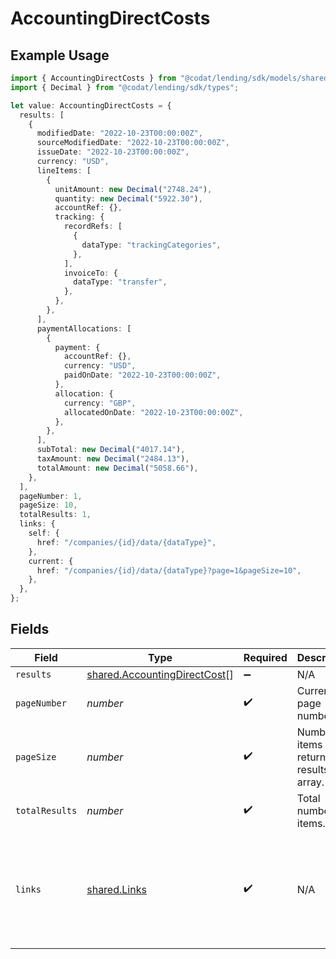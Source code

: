 # AccountingDirectCosts

## Example Usage

```typescript
import { AccountingDirectCosts } from "@codat/lending/sdk/models/shared";
import { Decimal } from "@codat/lending/sdk/types";

let value: AccountingDirectCosts = {
  results: [
    {
      modifiedDate: "2022-10-23T00:00:00Z",
      sourceModifiedDate: "2022-10-23T00:00:00Z",
      issueDate: "2022-10-23T00:00:00Z",
      currency: "USD",
      lineItems: [
        {
          unitAmount: new Decimal("2748.24"),
          quantity: new Decimal("5922.30"),
          accountRef: {},
          tracking: {
            recordRefs: [
              {
                dataType: "trackingCategories",
              },
            ],
            invoiceTo: {
              dataType: "transfer",
            },
          },
        },
      ],
      paymentAllocations: [
        {
          payment: {
            accountRef: {},
            currency: "USD",
            paidOnDate: "2022-10-23T00:00:00Z",
          },
          allocation: {
            currency: "GBP",
            allocatedOnDate: "2022-10-23T00:00:00Z",
          },
        },
      ],
      subTotal: new Decimal("4017.14"),
      taxAmount: new Decimal("2484.13"),
      totalAmount: new Decimal("5058.66"),
    },
  ],
  pageNumber: 1,
  pageSize: 10,
  totalResults: 1,
  links: {
    self: {
      href: "/companies/{id}/data/{dataType}",
    },
    current: {
      href: "/companies/{id}/data/{dataType}?page=1&pageSize=10",
    },
  },
};
```

## Fields

| Field                                                                                             | Type                                                                                              | Required                                                                                          | Description                                                                                       | Example                                                                                           |
| ------------------------------------------------------------------------------------------------- | ------------------------------------------------------------------------------------------------- | ------------------------------------------------------------------------------------------------- | ------------------------------------------------------------------------------------------------- | ------------------------------------------------------------------------------------------------- |
| `results`                                                                                         | [shared.AccountingDirectCost](../../../sdk/models/shared/accountingdirectcost.md)[]               | :heavy_minus_sign:                                                                                | N/A                                                                                               |                                                                                                   |
| `pageNumber`                                                                                      | *number*                                                                                          | :heavy_check_mark:                                                                                | Current page number.                                                                              |                                                                                                   |
| `pageSize`                                                                                        | *number*                                                                                          | :heavy_check_mark:                                                                                | Number of items to return in results array.                                                       |                                                                                                   |
| `totalResults`                                                                                    | *number*                                                                                          | :heavy_check_mark:                                                                                | Total number of items.                                                                            |                                                                                                   |
| `links`                                                                                           | [shared.Links](../../../sdk/models/shared/links.md)                                               | :heavy_check_mark:                                                                                | N/A                                                                                               | {<br/>"self": {<br/>"href": "/companies"<br/>},<br/>"current": {<br/>"href": "/companies?page=1\u0026pageSize=10"<br/>}<br/>} |